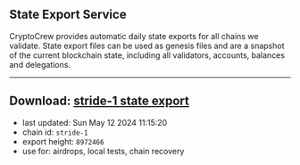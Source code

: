 ## State Export Service
CryptoCrew provides automatic daily state exports for all chains we validate. State export files can be used as genesis files and are a snapshot of the current blockchain state, including all validators, accounts, balances and delegations.

---
**Download: [stride-1 state export](https://dl-eu2.ccvalidators.com/SERVICE/stride/stride-1_export_8972466.json)**
---

- last updated: Sun May 12 2024 11:15:20
- chain id: `stride-1`
- export height: `8972466`
- use for: airdrops, local tests, chain recovery
